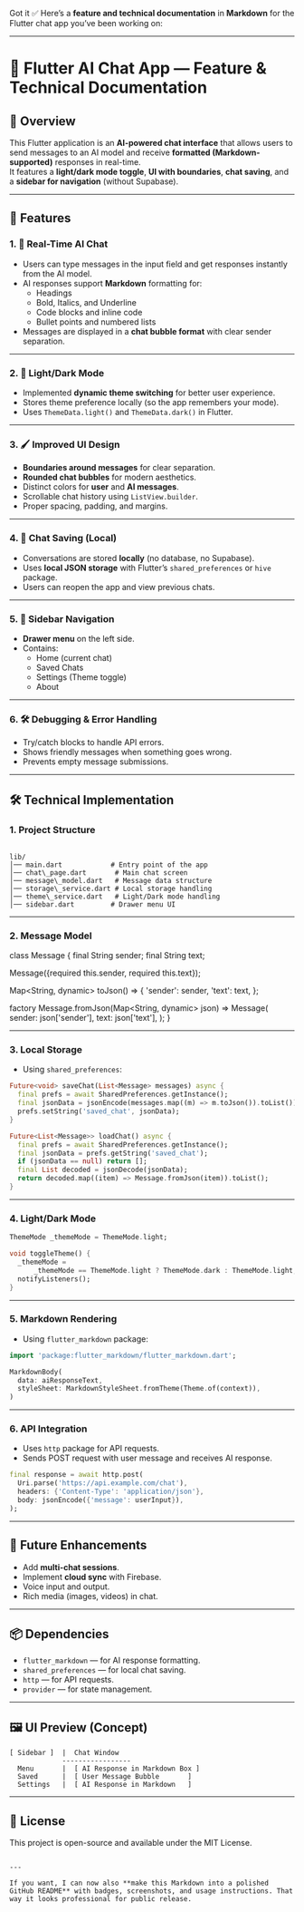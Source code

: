 Got it ✅
Here’s a **feature and technical documentation** in **Markdown** for the Flutter chat app you’ve been working on:

---


# 📱 Flutter AI Chat App — Feature & Technical Documentation

## 📖 Overview
This Flutter application is an **AI-powered chat interface** that allows users to send messages to an AI model and receive **formatted (Markdown-supported)** responses in real-time.  
It features a **light/dark mode toggle**, **UI with boundaries**, **chat saving**, and a **sidebar for navigation** (without Supabase).

---

## 🚀 Features

### 1. 💬 Real-Time AI Chat
- Users can type messages in the input field and get responses instantly from the AI model.
- AI responses support **Markdown** formatting for:
  - Headings
  - Bold, Italics, and Underline
  - Code blocks and inline code
  - Bullet points and numbered lists
- Messages are displayed in a **chat bubble format** with clear sender separation.

---

### 2. 🎨 Light/Dark Mode
- Implemented **dynamic theme switching** for better user experience.
- Stores theme preference locally (so the app remembers your mode).
- Uses `ThemeData.light()` and `ThemeData.dark()` in Flutter.

---

### 3. 🖌 Improved UI Design
- **Boundaries around messages** for clear separation.
- **Rounded chat bubbles** for modern aesthetics.
- Distinct colors for **user** and **AI messages**.
- Scrollable chat history using `ListView.builder`.
- Proper spacing, padding, and margins.

---

### 4. 📂 Chat Saving (Local)
- Conversations are stored **locally** (no database, no Supabase).
- Uses **local JSON storage** with Flutter’s `shared_preferences` or `hive` package.
- Users can reopen the app and view previous chats.

---

### 5. 📑 Sidebar Navigation
- **Drawer menu** on the left side.
- Contains:
  - Home (current chat)
  - Saved Chats
  - Settings (Theme toggle)
  - About

---

### 6. 🛠 Debugging & Error Handling
- Try/catch blocks to handle API errors.
- Shows friendly messages when something goes wrong.
- Prevents empty message submissions.

---

## 🛠 Technical Implementation

### **1. Project Structure**
```

lib/
│── main.dart            # Entry point of the app
│── chat\_page.dart       # Main chat screen
│── message\_model.dart   # Message data structure
│── storage\_service.dart # Local storage handling
│── theme\_service.dart   # Light/Dark mode handling
│── sidebar.dart         # Drawer menu UI

````

---

### **2. Message Model**

class Message {
  final String sender;
  final String text;

  Message({required this.sender, required this.text});

  Map<String, dynamic> toJson() => {
    'sender': sender,
    'text': text,
  };

  factory Message.fromJson(Map<String, dynamic> json) => Message(
    sender: json['sender'],
    text: json['text'],
  );
}


---

### **3. Local Storage**

* Using `shared_preferences`:

```dart
Future<void> saveChat(List<Message> messages) async {
  final prefs = await SharedPreferences.getInstance();
  final jsonData = jsonEncode(messages.map((m) => m.toJson()).toList());
  prefs.setString('saved_chat', jsonData);
}

Future<List<Message>> loadChat() async {
  final prefs = await SharedPreferences.getInstance();
  final jsonData = prefs.getString('saved_chat');
  if (jsonData == null) return [];
  final List decoded = jsonDecode(jsonData);
  return decoded.map((item) => Message.fromJson(item)).toList();
}
```

---

### **4. Light/Dark Mode**

```dart
ThemeMode _themeMode = ThemeMode.light;

void toggleTheme() {
  _themeMode =
      _themeMode == ThemeMode.light ? ThemeMode.dark : ThemeMode.light;
  notifyListeners();
}
```

---

### **5. Markdown Rendering**

* Using `flutter_markdown` package:

```dart
import 'package:flutter_markdown/flutter_markdown.dart';

MarkdownBody(
  data: aiResponseText,
  styleSheet: MarkdownStyleSheet.fromTheme(Theme.of(context)),
)
```

---

### **6. API Integration**

* Uses `http` package for API requests.
* Sends POST request with user message and receives AI response.

```dart
final response = await http.post(
  Uri.parse('https://api.example.com/chat'),
  headers: {'Content-Type': 'application/json'},
  body: jsonEncode({'message': userInput}),
);
```

---

## 📌 Future Enhancements

* Add **multi-chat sessions**.
* Implement **cloud sync** with Firebase.
* Voice input and output.
* Rich media (images, videos) in chat.

---

## 📦 Dependencies

* `flutter_markdown` — for AI response formatting.
* `shared_preferences` — for local chat saving.
* `http` — for API requests.
* `provider` — for state management.

---

## 🖼 UI Preview (Concept)

```
[ Sidebar ]  |  Chat Window
             -----------------
  Menu       |  [ AI Response in Markdown Box ]
  Saved      |  [ User Message Bubble       ]
  Settings   |  [ AI Response in Markdown   ]
```

---

## 📜 License

This project is open-source and available under the MIT License.

```

---

If you want, I can now also **make this Markdown into a polished GitHub README** with badges, screenshots, and usage instructions. That way it looks professional for public release.
```
